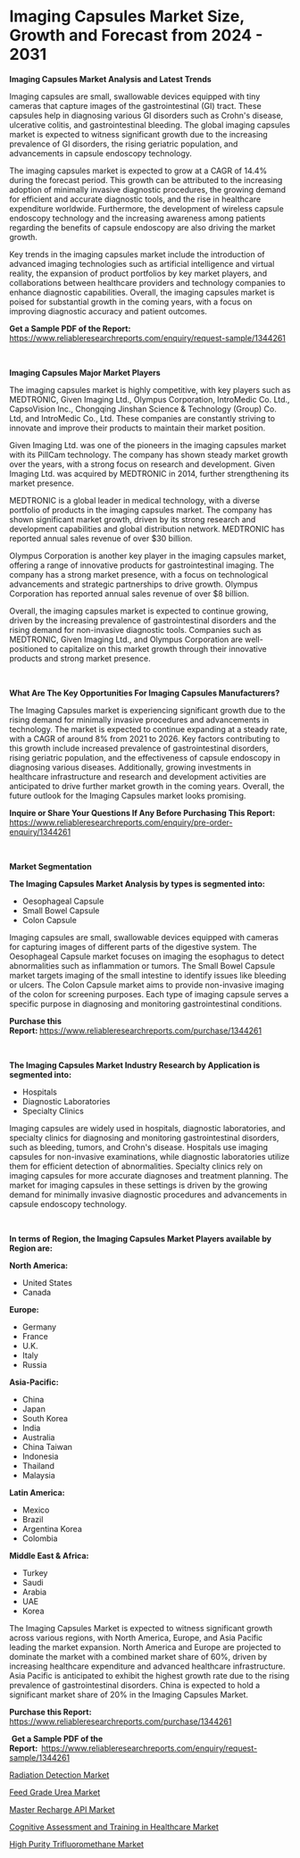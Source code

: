 <p><h1>Imaging Capsules Market Size, Growth and Forecast from 2024 - 2031</h1></p><p><strong>Imaging Capsules Market Analysis and Latest Trends</strong></p>
<p><p>Imaging capsules are small, swallowable devices equipped with tiny cameras that capture images of the gastrointestinal (GI) tract. These capsules help in diagnosing various GI disorders such as Crohn's disease, ulcerative colitis, and gastrointestinal bleeding. The global imaging capsules market is expected to witness significant growth due to the increasing prevalence of GI disorders, the rising geriatric population, and advancements in capsule endoscopy technology.</p><p>The imaging capsules market is expected to grow at a CAGR of 14.4% during the forecast period. This growth can be attributed to the increasing adoption of minimally invasive diagnostic procedures, the growing demand for efficient and accurate diagnostic tools, and the rise in healthcare expenditure worldwide. Furthermore, the development of wireless capsule endoscopy technology and the increasing awareness among patients regarding the benefits of capsule endoscopy are also driving the market growth.</p><p>Key trends in the imaging capsules market include the introduction of advanced imaging technologies such as artificial intelligence and virtual reality, the expansion of product portfolios by key market players, and collaborations between healthcare providers and technology companies to enhance diagnostic capabilities. Overall, the imaging capsules market is poised for substantial growth in the coming years, with a focus on improving diagnostic accuracy and patient outcomes.</p></p>
<p><strong>Get a Sample PDF of the Report:&nbsp;</strong> <a href="https://www.reliableresearchreports.com/enquiry/request-sample/1344261">https://www.reliableresearchreports.com/enquiry/request-sample/1344261</a></p>
<p>&nbsp;</p>
<p><strong>Imaging Capsules Major Market Players</strong></p>
<p><p>The imaging capsules market is highly competitive, with key players such as MEDTRONIC, Given Imaging Ltd., Olympus Corporation, IntroMedic Co. Ltd., CapsoVision Inc., Chongqing Jinshan Science & Technology (Group) Co. Ltd, and IntroMedic Co., Ltd. These companies are constantly striving to innovate and improve their products to maintain their market position.</p><p>Given Imaging Ltd. was one of the pioneers in the imaging capsules market with its PillCam technology. The company has shown steady market growth over the years, with a strong focus on research and development. Given Imaging Ltd. was acquired by MEDTRONIC in 2014, further strengthening its market presence.</p><p>MEDTRONIC is a global leader in medical technology, with a diverse portfolio of products in the imaging capsules market. The company has shown significant market growth, driven by its strong research and development capabilities and global distribution network. MEDTRONIC has reported annual sales revenue of over $30 billion.</p><p>Olympus Corporation is another key player in the imaging capsules market, offering a range of innovative products for gastrointestinal imaging. The company has a strong market presence, with a focus on technological advancements and strategic partnerships to drive growth. Olympus Corporation has reported annual sales revenue of over $8 billion.</p><p>Overall, the imaging capsules market is expected to continue growing, driven by the increasing prevalence of gastrointestinal disorders and the rising demand for non-invasive diagnostic tools. Companies such as MEDTRONIC, Given Imaging Ltd., and Olympus Corporation are well-positioned to capitalize on this market growth through their innovative products and strong market presence.</p></p>
<p>&nbsp;</p>
<p><strong>What Are The Key Opportunities For Imaging Capsules Manufacturers?</strong></p>
<p><p>The Imaging Capsules market is experiencing significant growth due to the rising demand for minimally invasive procedures and advancements in technology. The market is expected to continue expanding at a steady rate, with a CAGR of around 8% from 2021 to 2026. Key factors contributing to this growth include increased prevalence of gastrointestinal disorders, rising geriatric population, and the effectiveness of capsule endoscopy in diagnosing various diseases. Additionally, growing investments in healthcare infrastructure and research and development activities are anticipated to drive further market growth in the coming years. Overall, the future outlook for the Imaging Capsules market looks promising.</p></p>
<p><strong>Inquire or Share Your Questions If Any Before Purchasing This Report:</strong> <a href="https://www.reliableresearchreports.com/enquiry/pre-order-enquiry/1344261">https://www.reliableresearchreports.com/enquiry/pre-order-enquiry/1344261</a></p>
<p>&nbsp;</p>
<p><strong>Market Segmentation</strong></p>
<p><strong>The Imaging Capsules Market Analysis by types is segmented into:</strong></p>
<p><ul><li>Oesophageal Capsule</li><li>Small Bowel Capsule</li><li>Colon Capsule</li></ul></p>
<p><p>Imaging capsules are small, swallowable devices equipped with cameras for capturing images of different parts of the digestive system. The Oesophageal Capsule market focuses on imaging the esophagus to detect abnormalities such as inflammation or tumors. The Small Bowel Capsule market targets imaging of the small intestine to identify issues like bleeding or ulcers. The Colon Capsule market aims to provide non-invasive imaging of the colon for screening purposes. Each type of imaging capsule serves a specific purpose in diagnosing and monitoring gastrointestinal conditions.</p></p>
<p><strong>Purchase this Report:&nbsp;</strong><a href="https://www.reliableresearchreports.com/purchase/1344261">https://www.reliableresearchreports.com/purchase/1344261</a></p>
<p>&nbsp;</p>
<p><strong>The Imaging Capsules Market Industry Research by Application is segmented into:</strong></p>
<p><ul><li>Hospitals</li><li>Diagnostic Laboratories</li><li>Specialty Clinics</li></ul></p>
<p><p>Imaging capsules are widely used in hospitals, diagnostic laboratories, and specialty clinics for diagnosing and monitoring gastrointestinal disorders, such as bleeding, tumors, and Crohn's disease. Hospitals use imaging capsules for non-invasive examinations, while diagnostic laboratories utilize them for efficient detection of abnormalities. Specialty clinics rely on imaging capsules for more accurate diagnoses and treatment planning. The market for imaging capsules in these settings is driven by the growing demand for minimally invasive diagnostic procedures and advancements in capsule endoscopy technology.</p></p>
<p>&nbsp;</p>
<p><strong>In terms of Region, the Imaging Capsules Market Players available by Region are:</strong></p>
<p>
    <p> <strong> North America: </strong>
        <ul>
            <li>United States</li>
            <li>Canada</li>
        </ul>
        </p> 
    <p> <strong> Europe: </strong>
        <ul>
            <li>Germany</li>
            <li>France</li>
            <li>U.K.</li>
            <li>Italy</li>
            <li>Russia</li>
        </ul>
        </p> 
    <p> <strong> Asia-Pacific: </strong>
        <ul>
            <li>China</li>
            <li>Japan</li>
            <li>South Korea</li>
            <li>India</li>
            <li>Australia</li>
            <li>China Taiwan</li>
            <li>Indonesia</li>
            <li>Thailand</li>
            <li>Malaysia</li>
        </ul>
        </p> 
    <p> <strong> Latin America: </strong>
        <ul>
            <li>Mexico</li>
            <li>Brazil</li>
            <li>Argentina Korea</li>
            <li>Colombia</li>
        </ul>
        </p> 
    <p> <strong> Middle East & Africa: </strong>
        <ul>
            <li>Turkey</li>
            <li>Saudi</li>
            <li>Arabia</li>
            <li>UAE</li>
            <li>Korea</li>
        </ul>
    </p>
    </p>
<p><p>The Imaging Capsules Market is expected to witness significant growth across various regions, with North America, Europe, and Asia Pacific leading the market expansion. North America and Europe are projected to dominate the market with a combined market share of 60%, driven by increasing healthcare expenditure and advanced healthcare infrastructure. Asia Pacific is anticipated to exhibit the highest growth rate due to the rising prevalence of gastrointestinal disorders. China is expected to hold a significant market share of 20% in the Imaging Capsules Market.</p></p>
<p><strong>Purchase this Report: </strong><a href="https://www.reliableresearchreports.com/purchase/1344261">https://www.reliableresearchreports.com/purchase/1344261</a></p>
<p>&nbsp;<strong>Get a Sample PDF of the Report:&nbsp;&nbsp;</strong><a href="https://www.reliableresearchreports.com/enquiry/request-sample/1344261">https://www.reliableresearchreports.com/enquiry/request-sample/1344261</a></p>
<p><strong></strong></p>
<p><p><a href="https://medium.com/@vallieemard78/radiation-detection-market-size-cagr-trends-2024-2030-5f11dd53d352">Radiation Detection Market</a></p><p><a href="https://github.com/kufem1/Market-Research-Report-List-1/blob/main/feed-grade-urea-market.md">Feed Grade Urea Market</a></p><p><a href="https://medium.com/@elzaziemann1943/master-recharge-api-market-competitive-analysis-market-trends-and-forecast-to-2031-d6747704b91c">Master Recharge API Market</a></p><p><a href="https://medium.com/@vallieemard78/cognitive-assessment-and-training-in-healthcare-market-size-reveals-the-best-marketing-channels-in-bbe356473a31">Cognitive Assessment and Training in Healthcare Market</a></p><p><a href="https://github.com/singletonthaxterkelliehr2df/Market-Research-Report-List-1/blob/main/high-purity-trifluoromethane-market.md">High Purity Trifluoromethane Market</a></p></p>